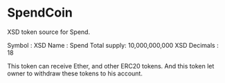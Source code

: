 # SpendCoin
XSD token source for Spend.

Symbol      : XSD
Name        : Spend
Total supply: 10,000,000,000 XSD
Decimals    : 18

This token can receive Ether, and other ERC20 tokens.
And this token let owner to withdraw these tokens to his account.
